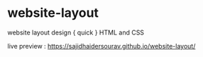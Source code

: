 # website-layout
website layout design { quick } HTML and CSS

live preview :
https://sajidhaidersourav.github.io/website-layout/
